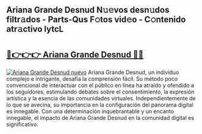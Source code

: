 ## Ariana Grande Desnud N𝚞𝚎vos desn𝚞dos filtr𝚊dos - Parts-Qus F𝚘tos vid𝚎o - C𝚘ntenido atr𝚊ctivo lytcL

# <h2><a href="http://mb3liiu.tromn.icu/?c=Ariana+Grande+Desnud">🔗👉👉👉 Ariana Grande Desnud 🔗🔗</a></h2>

[![Ariana Grande Desnud nuevo](https://i.imgur.com/pEAQMta.gif)](http://mb3liiu.tromn.icu/?c=Ariana+Grande+Desnud)
Ariana Grande Desnud, un individuo complejo e intrigante, desafía la comprensión fácil. Su método poco convencional de interactuar con el público en línea ha atraído y ofendido a los seguidores, estimulando debates sobre el consentimiento, la expresión artística y la esencia de las comunidades virtuales. Independientemente de lo que se avecina, su importancia en la configuración del panorama digital es innegable. Con una determinación inquebrantable y un encanto innegable, el impacto de Ariana Grande Desnud en la comunidad digital es significativo.
